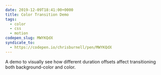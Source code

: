 ```yaml
---
date: 2019-12-09T18:41:00+0000
title: Color Transition Demo
tags:
  - color
  - css
  - motion
codepen_slug: MWYKQdX
syndicate_to:
  - https://codepen.io/chrisburnell/pen/MWYKQdX
---
```


<c-codepen slug="{{ codepen_slug }}" height="810px"></c-codepen>

A demo to visually see how different duration offsets affect transitioning both background-color and color.
